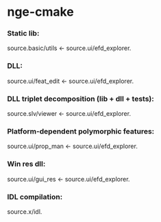 # nge-cmake

### Static lib:
source.basic/utils  <-  source.ui/efd_explorer.

### DLL:
source.ui/feat_edit  <-  source.ui/efd_explorer.

### DLL triplet decomposition (lib + dll + tests):
source.slv/viewer  <-  source.ui/efd_explorer.

### Platform-dependent polymorphic features:
source.ui/prop_man  <-  source.ui/efd_explorer.

### Win res dll:
source.ui/gui_res  <-  source.ui/efd_explorer.

### IDL compilation:
source.x/idl.
